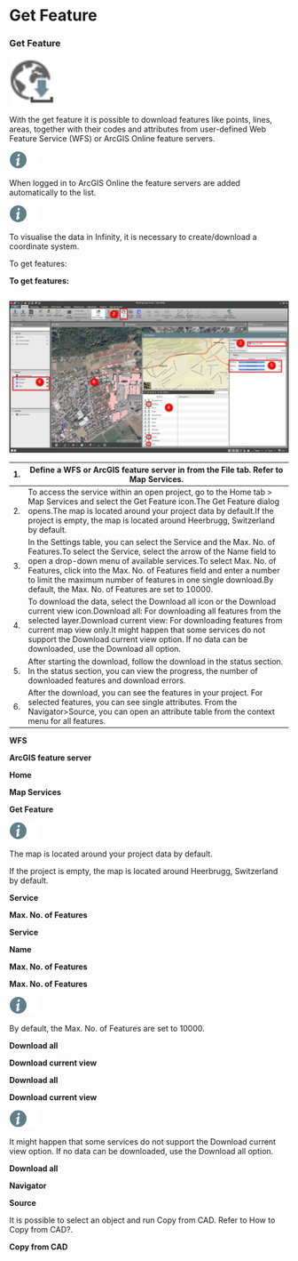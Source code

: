 # Get Feature

### Get Feature

![Image](graphics/00516231.jpg)

With the get feature it is possible to download features like points, lines, areas, together with their codes and attributes from user-defined Web Feature Service (WFS) or ArcGIS Online feature servers.

![Image](./data/icons/note.gif)

When logged in to ArcGIS Online the feature servers are added automatically to the list.

![Image](./data/icons/note.gif)

To visualise the data in Infinity, it is necessary to create/download a coordinate system.

To get features:

**To get features:**

|  |  |
| --- | --- |

![Image](graphics/00752362.jpg)

| 1. | Define a WFS or ArcGIS feature server in from the File tab. Refer to Map Services. |
| --- | --- |
| 2. | To access the service within an open project, go to the Home tab > Map Services and select the Get Feature icon.The Get Feature dialog opens.The map is located around your project data by default.If the project is empty, the map is located around Heerbrugg, Switzerland by default. |
| 3. | In the Settings table, you can select the Service and the Max. No. of Features.To select the Service, select the arrow of the Name field to open a drop-down menu of available services.To select Max. No. of Features, click into the Max. No. of Features field and enter a number to limit the maximum number of features in one single download.By default, the Max. No. of Features are set to 10000. |
| 4. | To download the data, select the Download all icon or the Download current view icon.Download all: For downloading all features from the selected layer.Download current view: For downloading features from current map view only.It might happen that some services do not support the Download current view option. If no data can be downloaded, use the Download all option. |
| 5. | After starting the download, follow the download in the status section. In the status section, you can view the progress, the number of downloaded features and download errors. |
| 6. | After the download, you can see the features in your project. For selected features, you can see single attributes. From the Navigator>Source, you can open an attribute table from the context menu for all features. |

**WFS**

**ArcGIS feature server**

**Home**

**Map Services**

**Get Feature**

![Image](./data/icons/note.gif)

The map is located around your project data by default.

If the project is empty, the map is located around Heerbrugg, Switzerland by default.

**Service**

**Max. No. of Features**

**Service**

**Name**

**Max. No. of Features**

**Max. No. of Features**

![Image](./data/icons/note.gif)

By default, the Max. No. of Features are set to 10000.

**Download all**

**Download current view**

**Download all**

**Download current view**

![Image](./data/icons/note.gif)

It might happen that some services do not support the Download current view option. If no data can be downloaded, use the Download all option.

**Download all**

**Navigator**

**Source**

It is possible to select an object and run Copy from CAD. Refer to How to Copy from CAD?.

**Copy from CAD**

